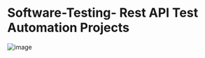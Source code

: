 # Software-Testing- Rest API Test Automation Projects

![image](https://github.com/user-attachments/assets/d9cc0503-1741-420f-8cc1-3d89b23c5000)
